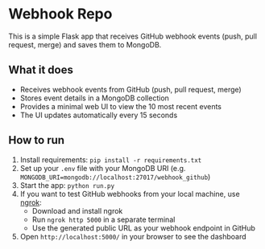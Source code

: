 
# Webhook Repo

This is a simple Flask app that receives GitHub webhook events (push, pull request, merge) and saves them to MongoDB.

## What it does
- Receives webhook events from GitHub (push, pull request, merge)
- Stores event details in a MongoDB collection
- Provides a minimal web UI to view the 10 most recent events
- The UI updates automatically every 15 seconds


## How to run
1. Install requirements: `pip install -r requirements.txt`
2. Set up your `.env` file with your MongoDB URI (e.g. `MONGODB_URI=mongodb://localhost:27017/webhook_github`)
3. Start the app: `python run.py`
4. If you want to test GitHub webhooks from your local machine, use [ngrok](https://ngrok.com/):
   - Download and install ngrok
   - Run `ngrok http 5000` in a separate terminal
   - Use the generated public URL as your webhook endpoint in GitHub
5. Open `http://localhost:5000/` in your browser to see the dashboard


